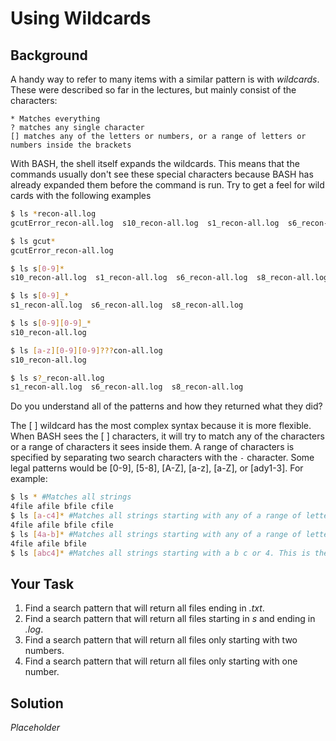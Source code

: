 # Using Wildcards
## Background
A handy way to refer to many items with a similar pattern is with _wildcards_. These were described so far in the lectures, but mainly consist of the characters:

	* Matches everything 
	? matches any single character
	[] matches any of the letters or numbers, or a range of letters or numbers inside the brackets

With BASH, the shell itself expands the wildcards. This means that the commands usually don't see these special characters because BASH has already expanded them before the command is run. Try to get a feel for wild cards with the following examples

```bash
$ ls *recon-all.log
gcutError_recon-all.log  s10_recon-all.log  s1_recon-all.log  s6_recon-all.log	s8_recon-all.log

$ ls gcut*
gcutError_recon-all.log

$ ls s[0-9]*
s10_recon-all.log  s1_recon-all.log  s6_recon-all.log  s8_recon-all.log

$ ls s[0-9]_*
s1_recon-all.log  s6_recon-all.log  s8_recon-all.log

$ ls s[0-9][0-9]_*
s10_recon-all.log

$ ls [a-z][0-9][0-9]???con-all.log
s10_recon-all.log

$ ls s?_recon-all.log
s1_recon-all.log  s6_recon-all.log  s8_recon-all.log

```

Do you understand all of the patterns and how they returned what they did? 

The [ ] wildcard has the most complex syntax because it is more flexible. When BASH sees the [ ] characters, it will try to match any of the characters or a range of characters it sees inside them. A range of characters is specified by separating two search characters with the `-` character. Some legal patterns would be [0-9], [5-8], [A-Z], [a-z], [a-Z], or [ady1-3]. For example:

```bash
$ ls * #Matches all strings
4file afile bfile cfile
$ ls [a-c4]* #Matches all strings starting with any of a range of letters from a to c, or the number 4.
4file afile bfile cfile
$ ls [4a-b]* #Matches all strings starting with any of a range of letters from a to b, or the number 4
4file afile bfile
$ ls [abc4]* #Matches all strings starting with a b c or 4. This is the same as [a-c4] or [4a-c]
```

## Your Task

1. Find a search pattern that will return all files ending in _.txt_.
2. Find a search pattern that will return all files starting in _s_ and ending in _.log_.
3. Find a search pattern that will return all files only starting with two numbers.
4. Find a search pattern that will return all files only starting with one number.


## Solution

_Placeholder_
